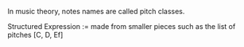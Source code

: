 
In music theory, notes names are called pitch classes.

Structured Expression := made from smaller pieces such as the list of pitches \[C, D, Ef\]

